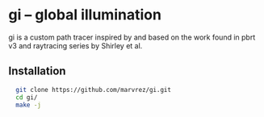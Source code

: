 # gi – global illumination
gi is a custom path tracer inspired by and based on the work found in pbrt v3 and raytracing series by Shirley et al.

## Installation

```sh
  git clone https://github.com/marvrez/gi.git
  cd gi/
  make -j
```
